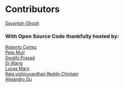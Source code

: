 # Contributors
[Sayantan Ghosh](ghosh@sayantan.london) <br>

### With Open Source Code thankfully hosted by:
[Roberto Cortez](radcortez@yahoo.com) <br>
[Pete Muir](pmuir@redhat.com) <br>
[Swathi Prasad](https://github.com/swathisprasad) <br>
[Di Wang](https://github.com/wangdicoder) <br> 
[Lucas Marx](https://github.com/LukasMarx) <br>
[Raja vishnuvardhan Reddy Chintam](https://github.com/visrey) <br>
[Alejandro Du](https://github.com/alejandro-du)
